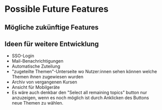 # Possible Future Features
## Mögliche zukünftige Features 

## Ideen für weitere Entwicklung
+ SSO-Login
+ Mail-Benachrichtigungen
+ Automatische Zuteilung
+ "zugeteilte Themen"-Unterseite wo Nutzer:innen sehen können welche Themen ihnen zugewiesen wurden
+ Archiv von vergangenen Kursen
+ Ansicht für Mobilgeräte
+ Es wäre auch denkbar den "Select all remaining topics" button nur anzuzeigen, wenn es noch möglich ist durch
Anklicken des Buttons neue Themen zu wählen.


